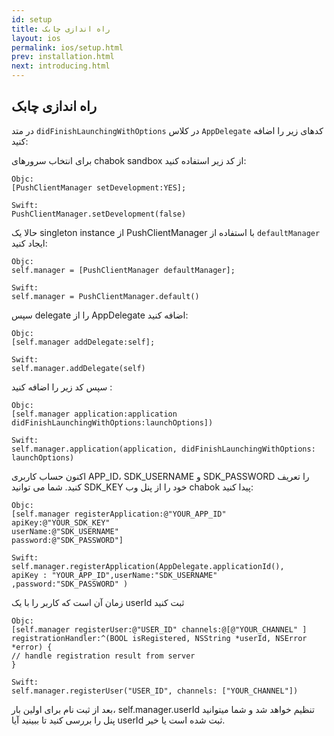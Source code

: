 ```yaml
---
id: setup
title: راه اندازی چابک
layout: ios
permalink: ios/setup.html
prev: installation.html
next: introducing.html
---
```




 راه اندازی چابک
-------------
در متد `didFinishLaunchingWithOptions` در کلاس `AppDelegate` کدهای زیر را اضافه کنید:


برای انتخاب سرورهای chabok sandbox از کد زیر استفاده کنید:
```objc
Objc:
[PushClientManager setDevelopment:YES];

Swift:  
PushClientManager.setDevelopment(false)

```

حالا یک singleton instance از PushClientManager با استفاده از `defaultManager` ایجاد کنید:

```objc
Objc:
self.manager = [PushClientManager defaultManager];

Swift:
self.manager = PushClientManager.default()

```
سپس delegate  را از  AppDelegate اضافه کنید:
```objc
Objc:
[self.manager addDelegate:self];

Swift:
self.manager.addDelegate(self)

```
سپس کد زیر را اضافه کنید :
```objc
Objc:
[self.manager application:application didFinishLaunchingWithOptions:launchOptions])

Swift:
self.manager.application(application, didFinishLaunchingWithOptions: launchOptions)

```
اکنون حساب کاربری APP_ID، SDK_USERNAME و SDK_PASSWORD را تعریف کنید. شما می توانید SDK_KEY خود را از پنل وب chabok پیدا کنید:

```objc
Objc:
[self.manager registerApplication:@"YOUR_APP_ID"
apiKey:@"YOUR_SDK_KEY"
userName:@"SDK_USERNAME"
password:@"SDK_PASSWORD"]

Swift:
self.manager.registerApplication(AppDelegate.applicationId(),
apiKey : "YOUR_APP_ID",userName:"SDK_USERNAME" ,password:"SDK_PASSWORD" )
```

زمان آن است که کاربر را با یک userId ثبت کنید
```objc
Objc:
[self.manager registerUser:@"USER_ID" channels:@[@"YOUR_CHANNEL" ]
registrationHandler:^(BOOL isRegistered, NSString *userId, NSError *error) {
// handle registration result from server
}

Swift:
self.manager.registerUser("USER_ID", channels: ["YOUR_CHANNEL"])
```
بعد از ثبت نام برای اولین بار، self.manager.userId تنظیم خواهد شد و شما میتوانید پنل را بررسی کنید تا ببینید آیا userId ثبت شده است یا خیر.
